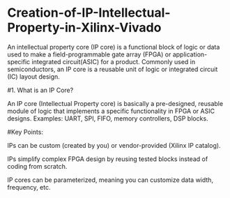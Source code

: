 # Creation-of-IP-Intellectual-Property-in-Xilinx-Vivado
An intellectual property core (IP core) is a functional block of logic or data used to make a field-programmable gate array (FPGA) or application-specific integrated circuit(ASIC) for a product. Commonly used in semiconductors, an IP core is a reusable unit of logic or integrated circuit (IC) layout design.

#1. What is an IP Core?

An IP core (Intellectual Property core) is basically a pre-designed, reusable module of logic that implements a specific functionality in FPGA or ASIC designs. Examples: UART, SPI, FIFO, memory controllers, DSP blocks.

#Key Points:

IPs can be custom (created by you) or vendor-provided (Xilinx IP catalog).

IPs simplify complex FPGA design by reusing tested blocks instead of coding from scratch.

IP cores can be parameterized, meaning you can customize data width, frequency, etc.
